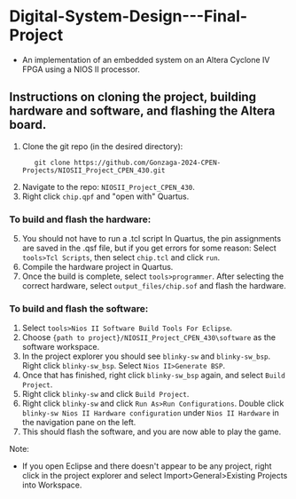 # Digital-System-Design---Final-Project

- An implementation of an embedded system on an Altera Cyclone IV FPGA using a NIOS II processor.

## Instructions on cloning the project, building hardware and software, and flashing the Altera board.

1. Clone the git repo (in the desired directory):
   ```shell
      git clone https://github.com/Gonzaga-2024-CPEN-Projects/NIOSII_Project_CPEN_430.git
   ```
2. Navigate to the repo: `NIOSII_Project_CPEN_430`.
3. Right click `chip.qpf` and "open with" Quartus.

### To build and flash the hardware:

5. You should not have to run a .tcl script In Quartus, the pin assignments are saved in the .qsf file, but if you get errors for some reason: Select `tools>Tcl Scripts`, then select `chip.tcl` and click `run`.
6. Compile the hardware project in Quartus.
7. Once the build is complete, select `tools>programmer`. After selecting the correct hardware, select `output_files/chip.sof` and flash the hardware.

### To build and flash the software:
1. Select `tools>Nios II Software Build Tools For Eclipse`.
2. Choose `{path to project}/NIOSII_Project_CPEN_430\software` as the software workspace.
3. In the project explorer you should see `blinky-sw` and `blinky-sw_bsp`. Right click `blinky-sw_bsp`. Select `Nios II>Generate BSP`.
4. Once that has finished, right click `blinky-sw_bsp` again, and select `Build Project`.
5. Right click `blinky-sw` and click `Build Project`.
6. Right click `blinky-sw` and click `Run As>Run Configurations`. Double click `blinky-sw Nios II Hardware configuration` under `Nios II Hardware` in the navigation pane on the left.
7. This should flash the software, and you are now able to play the game.

Note:
- If you open Eclipse and there doesn't appear to be any project, right click in the project explorer and select Import>General>Existing Projects into Workspace.
